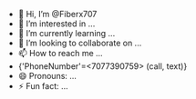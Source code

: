 - 👋 Hi, I’m @Fiberx707
- 👀 I’m interested in ...
- 🌱 I’m currently learning ...
- 💞️ I’m looking to collaborate on ...
- 📫 How to reach me ... 
- {'PhoneNumber'=<7077390759> (call, text)}
- 😄 Pronouns: ...
- ⚡ Fun fact: ...

<!---
Fiberx707/Fiberx707 is a ✨ special ✨ repository because its `README.md` (this file) appears on your GitHub profile.
You can click the Preview link to take a look at your changes.
--->
